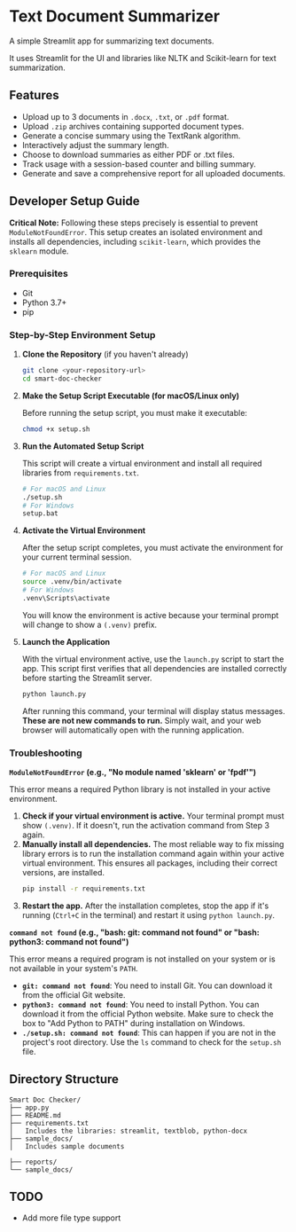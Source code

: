 # Text Document Summarizer

A simple Streamlit app for summarizing text documents.

It uses Streamlit for the UI and libraries like NLTK and Scikit-learn for text summarization.

## Features

- Upload up to 3 documents in `.docx`, `.txt`, or `.pdf` format.
- Upload `.zip` archives containing supported document types.
- Generate a concise summary using the TextRank algorithm.
- Interactively adjust the summary length.
- Choose to download summaries as either PDF or .txt files.
- Track usage with a session-based counter and billing summary.
- Generate and save a comprehensive report for all uploaded documents.

## Developer Setup Guide

**Critical Note:** Following these steps precisely is essential to prevent `ModuleNotFoundError`. This setup creates an isolated environment and installs all dependencies, including `scikit-learn`, which provides the `sklearn` module.

### Prerequisites

- Git
- Python 3.7+
- pip

### Step-by-Step Environment Setup

1.  **Clone the Repository** (if you haven't already)
    ```bash
    git clone <your-repository-url>
    cd smart-doc-checker
    ```

2.  **Make the Setup Script Executable (for macOS/Linux only)**

    Before running the setup script, you must make it executable:
    ```bash
    chmod +x setup.sh
    ```

3.  **Run the Automated Setup Script**

    This script will create a virtual environment and install all required libraries from `requirements.txt`.
    ```bash
    # For macOS and Linux
    ./setup.sh
    # For Windows
    setup.bat
    ```

4.  **Activate the Virtual Environment**

    After the setup script completes, you must activate the environment for your current terminal session.
    ```bash
    # For macOS and Linux
    source .venv/bin/activate
    # For Windows
    .venv\Scripts\activate
    ```
    You will know the environment is active because your terminal prompt will change to show a `(.venv)` prefix.

5.  **Launch the Application**

    With the virtual environment active, use the `launch.py` script to start the app. This script first verifies that all dependencies are installed correctly before starting the Streamlit server.
    ```bash
    python launch.py
    ```
    After running this command, your terminal will display status messages. **These are not new commands to run.** Simply wait, and your web browser will automatically open with the running application.

### Troubleshooting

**`ModuleNotFoundError` (e.g., "No module named 'sklearn' or 'fpdf'")**

This error means a required Python library is not installed in your active environment.
1.  **Check if your virtual environment is active.** Your terminal prompt must show `(.venv)`. If it doesn't, run the activation command from Step 3 again.
2.  **Manually install all dependencies.** The most reliable way to fix missing library errors is to run the installation command again within your active virtual environment. This ensures all packages, including their correct versions, are installed.
    ```bash
    pip install -r requirements.txt
    ```
3.  **Restart the app.** After the installation completes, stop the app if it's running (`Ctrl+C` in the terminal) and restart it using `python launch.py`.

**`command not found` (e.g., "bash: git: command not found" or "bash: python3: command not found")**

This error means a required program is not installed on your system or is not available in your system's `PATH`.
- **`git: command not found`**: You need to install Git. You can download it from the official Git website.
- **`python3: command not found`**: You need to install Python. You can download it from the official Python website. Make sure to check the box to "Add Python to PATH" during installation on Windows.
- **`./setup.sh: command not found`**: This can happen if you are not in the project's root directory. Use the `ls` command to check for the `setup.sh` file.

## Directory Structure

```
Smart Doc Checker/
├── app.py
├── README.md
├── requirements.txt
│   Includes the libraries: streamlit, textblob, python-docx
├── sample_docs/
│   Includes sample documents

├── reports/
└── sample_docs/
```

## TODO

- Add more file type support